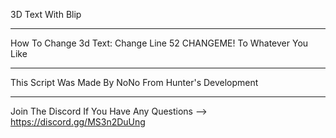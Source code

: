 3D Text With Blip 
___________________________________________________
How To Change 3d Text: Change Line 52 CHANGEME! To Whatever You Like
___________________________________________________
This Script Was Made By NoNo From Hunter's Development
___________________________________________________
Join The Discord If You Have Any Questions --> https://discord.gg/MS3n2DuUng
